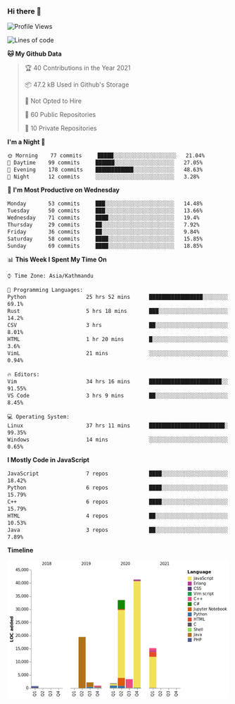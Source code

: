 ### Hi there 👋


<!--START_SECTION:waka-->
![Profile Views](http://img.shields.io/badge/Profile%20Views-0-blue)

![Lines of code](https://img.shields.io/badge/From%20Hello%20World%20I%27ve%20Written-119084%20lines%20of%20code-blue)

**🐱 My Github Data** 

> 🏆 40 Contributions in the Year 2021
 > 
> 📦 47.2 kB Used in Github's Storage 
 > 
> 🚫 Not Opted to Hire
 > 
> 📜 60 Public Repositories 
 > 
> 🔑 10 Private Repositories  
 > 
**I'm a Night 🦉** 

```text
🌞 Morning    77 commits     █████░░░░░░░░░░░░░░░░░░░░   21.04% 
🌆 Daytime    99 commits     ██████░░░░░░░░░░░░░░░░░░░   27.05% 
🌃 Evening    178 commits    ████████████░░░░░░░░░░░░░   48.63% 
🌙 Night      12 commits     ░░░░░░░░░░░░░░░░░░░░░░░░░   3.28%

```
📅 **I'm Most Productive on Wednesday** 

```text
Monday       53 commits     ███░░░░░░░░░░░░░░░░░░░░░░   14.48% 
Tuesday      50 commits     ███░░░░░░░░░░░░░░░░░░░░░░   13.66% 
Wednesday    71 commits     ████░░░░░░░░░░░░░░░░░░░░░   19.4% 
Thursday     29 commits     ██░░░░░░░░░░░░░░░░░░░░░░░   7.92% 
Friday       36 commits     ██░░░░░░░░░░░░░░░░░░░░░░░   9.84% 
Saturday     58 commits     ████░░░░░░░░░░░░░░░░░░░░░   15.85% 
Sunday       69 commits     ████░░░░░░░░░░░░░░░░░░░░░   18.85%

```


📊 **This Week I Spent My Time On** 

```text
⌚︎ Time Zone: Asia/Kathmandu

💬 Programming Languages: 
Python                   25 hrs 52 mins      █████████████████░░░░░░░░   69.1% 
Rust                     5 hrs 18 mins       ███░░░░░░░░░░░░░░░░░░░░░░   14.2% 
CSV                      3 hrs               ██░░░░░░░░░░░░░░░░░░░░░░░   8.01% 
HTML                     1 hr 20 mins        █░░░░░░░░░░░░░░░░░░░░░░░░   3.6% 
VimL                     21 mins             ░░░░░░░░░░░░░░░░░░░░░░░░░   0.94%

🔥 Editors: 
Vim                      34 hrs 16 mins      ███████████████████████░░   91.55% 
VS Code                  3 hrs 9 mins        ██░░░░░░░░░░░░░░░░░░░░░░░   8.45%

💻 Operating System: 
Linux                    37 hrs 11 mins      ████████████████████████░   99.35% 
Windows                  14 mins             ░░░░░░░░░░░░░░░░░░░░░░░░░   0.65%

```

**I Mostly Code in JavaScript** 

```text
JavaScript               7 repos             ████░░░░░░░░░░░░░░░░░░░░░   18.42% 
Python                   6 repos             ████░░░░░░░░░░░░░░░░░░░░░   15.79% 
C++                      6 repos             ████░░░░░░░░░░░░░░░░░░░░░   15.79% 
HTML                     4 repos             ██░░░░░░░░░░░░░░░░░░░░░░░   10.53% 
Java                     3 repos             ██░░░░░░░░░░░░░░░░░░░░░░░   7.89%

```


**Timeline**

![Chart not found](https://raw.githubusercontent.com/voidash/voidash/main/charts/bar_graph.png) 


<!--END_SECTION:waka-->


<!--
**voidash/voidash** is a ✨ _special_ ✨ repository because its `README.md` (this file) appears on your GitHub profile.

Here are some ideas to get you started:

- 🔭 I’m currently working on ...
- 🌱 I’m currently learning ...
- 👯 I’m looking to collaborate on ...
- 🤔 I’m looking for help with ...
- 💬 Ask me about ...
- 📫 How to reach me: ...
- 😄 Pronouns: ...
- ⚡ Fun fact: ...
-->
